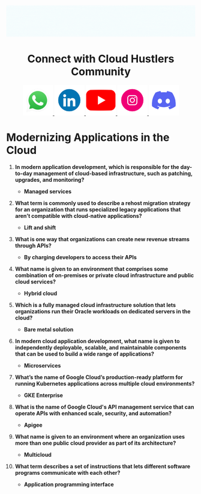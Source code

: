 ![API Gateway Banner](https://raw.githubusercontent.com/Cloud-Hustlers/content/f9a8642976ea21cd234c91239431e41f05264842/gif/12.gif)

<div align="center">
  
# Connect with Cloud Hustlers Community
</div>

<p align="center">
  <a href="https://whatsapp.cloudhustlers.in" target="_blank">
    <img src="https://raw.githubusercontent.com/Cloud-Hustlers/content/main/gif/whatsapp.gif" alt="WhatsApp" width="80">
  </a>
  <a href="https://in.linkedin.com/company/cloud-hustlers" target="_blank">
    <img src="https://raw.githubusercontent.com/Cloud-Hustlers/content/main/gif/linkedin%20gif.gif" alt="LinkedIn" width="80">
  </a>
  <a href="https://www.youtube.com/@CloudHustlers" target="_blank">
    <img src="https://raw.githubusercontent.com/Cloud-Hustlers/content/main/gif/youtube.png" alt="Youtube" width="80">
  </a>
  <a href="https://instagram.com/cloud_hustlers" target="_blank">
    <img src="https://raw.githubusercontent.com/Cloud-Hustlers/content/main/gif/insta.gif" alt="Instagram" width="80">
  </a>
  <a href="https://discord.gg/MdbVq7BJNd" target="_blank">
    <img src="https://raw.githubusercontent.com/Cloud-Hustlers/content/main/gif/discord.gif" alt="GitHub" width="80">
  </a>
</p>

# Modernizing Applications in the Cloud

1. **In modern application development, which is responsible for the day-to-day management of cloud-based infrastructure, such as patching, upgrades, and monitoring?**

   - **Managed services**

2. **What term is commonly used to describe a rehost migration strategy for an organization that runs specialized legacy applications that aren’t compatible with cloud-native applications?**

   - **Lift and shift**

3. **What is one way that organizations can create new revenue streams through APIs?**

   - **By charging developers to access their APIs**

4. **What name is given to an environment that comprises some combination of on-premises or private cloud infrastructure and public cloud services?**

   - **Hybrid cloud**

5. **Which is a fully managed cloud infrastructure solution that lets organizations run their Oracle workloads on dedicated servers in the cloud?**

   - **Bare metal solution**

6. **In modern cloud application development, what name is given to independently deployable, scalable, and maintainable components that can be used to build a wide range of applications?**

   - **Microservices**

7. **What’s the name of Google Cloud’s production-ready platform for running Kubernetes applications across multiple cloud environments?**

   - **GKE Enterprise**

8. **What is the name of Google Cloud's API management service that can operate APIs with enhanced scale, security, and automation?**

   - **Apigee**

9. **What name is given to an environment where an organization uses more than one public cloud provider as part of its architecture?**

   - **Multicloud**

10. **What term describes a set of instructions that lets different software programs communicate with each other?**

    - **Application programming interface**
